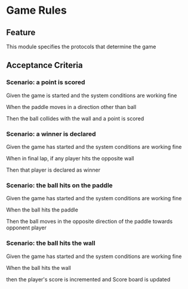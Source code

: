 # Game Rules

## Feature

This module specifies the protocols that determine the game

## Acceptance Criteria

### Scenario: a point is scored

Given the game is started and the system conditions are working fine

When the paddle moves in a direction other than ball

Then the ball collides with the wall and a point is scored

### Scenario: a winner is declared

Given the game has started and the system conditions are working fine

When in final lap, if any player hits the opposite wall

Then that player is declared as winner

### Scenario: the ball hits on the paddle

Given the game has started and the system conditions are working fine

When the ball hits the paddle

Then the ball moves in the opposite direction of the paddle
towards opponent player

### Scenario: the ball hits the wall

Given the game has started and the system conditions are working fine

When the ball hits the wall

then the player's score is  incremented and Score board
is updated
